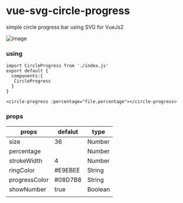 # vue-svg-circle-progress
simple circle progress bar using SVG for VueJs2

![image](https://user-images.githubusercontent.com/870449/45437507-d640c800-b6ac-11e8-9d80-746c31dbed2e.png)


### using
```
import CircleProgress from './index.js'
export default {
  components:{
   CircleProgress
  }
}
```

`
<circle-progress :percentage="file.percentage"></circle-progress>
`

### props

| props         | defalut | type    |
| ------------- | ------- | ------- |
| size          | 36      | Number  |
| percentage    |         | Number  |
| strokeWidth   | 4       | Number  |
| ringColor     | #E9EBEE | String  |
| progressColor | #08D7B8 | String  |
| showNumber    | true    | Boolean |
|               |         |         |



